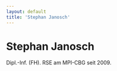 ```yaml
---
layout: default
title: 'Stephan Janosch'
---
```


# Stephan Janosch

Dipl.-Inf. (FH). RSE am MPI-CBG seit 2009.